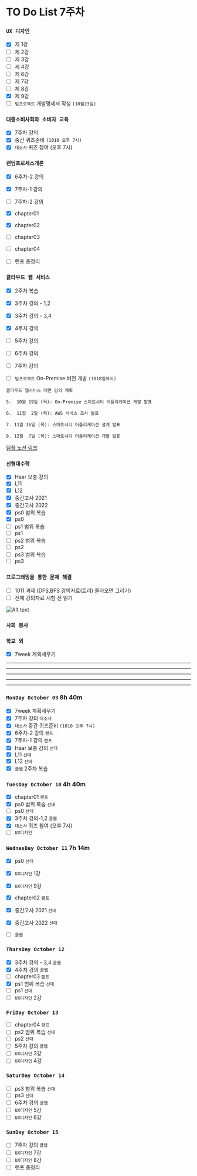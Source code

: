 # TO Do List 7주차

### `UX 디자인` 
- [x] 제 1강
- [ ] 제 2강
- [ ] 제 3강
- [ ] 제 4강
- [ ] 제 6강
- [ ] 제 7강
- [ ] 제 8강
- [x] 제 9강
- [ ] `팀프로젝트` 개발명세서 작성 `(10월23일)`

### `대중소비사회와 소비자 교육`
- [x] 7주차 강의
- [x] 중간 퀴즈준비 `(1010 오후 7시)`
- [x] `대소사` 퀴즈 참여 (오후 7시)

### `랜덤프로세스개론`
- [x] 6주차-2 강의 
- [x] 7주차-1 강의 
- [ ] 7주차-2 강의
- [x] chapter01
- [x] chapter02
- [ ] chapter03
- [ ] chapter04
- [ ] 랜프 총정리


### `클라우드 웹 서비스`
- [x] 2주차 복습
- [x] 3주차 강의 - 1,2
- [x] 3주차 강의 - 3,4
- [x] 4주차 강의
- [ ] 5주차 강의
- [ ] 6주차 강의
- [ ] 7주차 강의
- [ ] `팀프로젝트` On-Premise 버전 개발 `(1018일까지)`


```
클라우드 웹서비스 대면 강의 계획

5.  10월 19일 (목): On-Premise 스마트시티 어플리케이션 개발 발표

6.  11월  2일 (목): AWS 서비스 조사 발표

7. 11월 16일 (목): 스마트시티 어플리케이션 설계 발표

8. 12월  7일 (목): 스마트시티 어플리케이션 개발 발표
```
[팀플 노션 링크](https://www.notion.so/Cloud-Web-Service-Team-Project-cb7f98e2e37c43fd98b7937e0d5018c5)

### `선형대수학`
- [x] Haar 보충 강의
- [x] L11
- [x] L12
- [x] 중간고사 2021
- [x] 중간고사 2022
- [x] ps0 범위 복습
- [x] ps0
- [ ] ps1 범위 복습
- [ ] ps1
- [ ] ps2 범위 복습
- [ ] ps2
- [ ] ps3 범위 복습
- [ ] ps3

### `프로그래밍을 통한 문제 해결`
- [ ] 1011 과제 (DFS,BFS 강의자료(트리) 올라오면 그리기)
- [ ] 전체 강의자료 시험 전 읽기

![Alt text](%E1%84%91%E1%85%B3%E1%84%90%E1%85%A9%E1%86%BC%E1%84%86%E1%85%AE%E1%86%AB%E1%84%80%E1%85%A1%E1%86%BC%E1%84%8B%E1%85%B4%E1%84%80%E1%85%A8%E1%84%92%E1%85%AC%E1%86%A8%E1%84%89%E1%85%A5.png)

### `사회 봉사`


### `학교 외`
- [x] 7week 계획세우기

---
---
---
---
---

### `MonDay October 09` 8h 40m
- [x] 7week 계획세우기
- [x] 7주차 강의    `대소사`
- [x] `대소사` 중간 퀴즈준비 `(1010 오후 7시)`
- [x] 6주차-2 강의 `랜프`
- [x] 7주차-1 강의 `랜프`
- [x] Haar 보충 강의 `선대`
- [x] L11   `선대`
- [x] L12   `선대`
- [x] `클웹` 2주차 복습

### `TuesDay October 10` 4h 40m
- [x] chapter01 `랜프`
- [x] ps0 범위 복습 `선대`
- [ ] ps0   `선대`
- [x] 3주차 강의-1,2 `클웹`
- [x] `대소사` 퀴즈 참여 (오후 7시)
- [ ] `UX디자인`

### `WednesDay October 11` 7h 14m
- [x] ps0   `선대`
- [x] `UX디자인` 1강
- [x] `UX디자인` 9강

- [x] chapter02 `랜프`
- [x] 중간고사 2021 `선대`
- [x] 중간고사 2022 `선대`
- [ ] `클웹`

### `ThursDay October 12` 
- [x] 3주차 강의 - 3,4  `클웹`
- [x] 4주차 강의    `클웹`
- [ ] chapter03 `랜프`
- [x] ps1 범위 복습 `선대`
- [ ] ps1   `선대`
- [ ] `UX디자인` 2강

### `FriDay October 13` 
- [ ] chapter04 `랜프`
- [ ] ps2 범위 복습 `선대`
- [ ] ps2   `선대`
- [ ] 5주차 강의    `클웹`
- [ ] `UX디자인` 3강
- [ ] `UX디자인` 4강

### `SaturDay October 14` 
- [ ] ps3 범위 복습 `선대`
- [ ] ps3   `선대`
- [ ] 6주차 강의    `클웹`
- [ ] `UX디자인` 5강
- [ ] `UX디자인` 6강

### `SunDay October 15` 
- [ ] 7주차 강의    `클웹`
- [ ] `UX디자인` 7강
- [ ] `UX디자인` 8강
- [ ] 랜프 총정리
